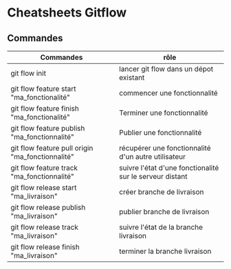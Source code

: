 # Cheatsheets Gitflow

## Commandes

| Commandes                                        | rôle                                                     |
| ------------------------------------------------ | -------------------------------------------------------- |
| git flow init                                    | lancer git flow dans un dépot existant                   |
| git flow feature start "ma_fonctionalité"        | commencer une fonctionnalité                             |
| git flow feature finish "ma_fonctionalité"       | Terminer une fonctionnalité                              |
| git flow feature publish "ma_fonctionnalité"     | Publier une fonctionnalité                               |
| git flow feature pull origin "ma_fonctionnalité" | récupérer une fonctionnalité d'un autre utilisateur      |
| git flow feature track "ma_fonctionnalité"       | suivre l'état d'une fonctionalité sur le serveur distant |
| git flow release start "ma_livraison"            | créer branche de livraison                               |
| git flow release publish "ma_livraison"          | publier branche de livraison                             |
| git flow release track "ma_livraison"            | suivre l'état de la branche livraison                    |
| git flow release finish "ma_livraison"           | terminer la branche livraison                            |